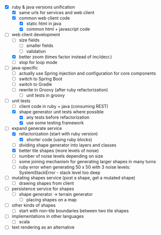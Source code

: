 - [x] ruby & java versions unification
  - [x] same urls for services and web client
  - [x] common web client code
    - [x] static html in java
    - [x] common html + javascript code
- [ ] web client development
  - [ ] size fields
    - [ ] smaller fields
    - [ ] validation
  - [x] better zoom (times factor instead of inc/decr.)
  - [ ] stop for loop mode
- [ ] java-specific
  - [ ] actually use Spring injection and configuration for core components
  - [ ] switch to Spring Boot
  - [ ] switch to Gradle
  - [ ] rewrite in Groovy (after ruby refactorization)
    - [ ] unit tests in groovy
- [ ] unit tests
  - [ ] client code in ruby + java (consuming REST)
  - [x] shape generator unit tests where possible
    - [x] any tests before refactorization
    - [x] use some testing framework
- [ ] expand generate service
  - [x] refactorization (start with ruby version)
    - [x] shorter code (using ruby blocks)
  - [ ] dividing shape generator into layers and classes
  - [x] better tile shapes (more levels of noise)
  - [ ] number of noise levels depending on size
  - [ ] some joining mechanism for generating larger shapes in many turns
  - [ ] ruby error when generating 50 x 50 with 3 noise levels: SystemStackError - stack level too deep
- [ ] mutating shapes service (post a shape, get a mutated shape)
  - [ ] drawing shapes from client
- [ ] persistence service for shapes
  - [ ] shape generator -> terrain generator
    - [ ] placing shapes on a map
- [ ] other kinds of shapes
  - [ ] start with non-tile boundaries between two tile shapes
- [ ] implementations in other languages
  - [ ] scala
- [ ] text rendering as an alternative
